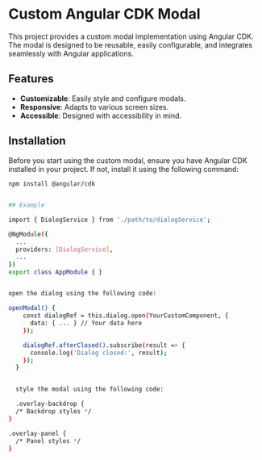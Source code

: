 # Custom Angular CDK Modal

This project provides a custom modal implementation using Angular CDK. The modal is designed to be reusable, easily configurable, and integrates seamlessly with Angular applications.

## Features

- **Customizable**: Easily style and configure modals.
- **Responsive**: Adapts to various screen sizes.
- **Accessible**: Designed with accessibility in mind.

## Installation

Before you start using the custom modal, ensure you have Angular CDK installed in your project. If not, install it using the following command:

```bash
npm install @angular/cdk


## Example

import { DialogService } from './path/to/dialogService';

@NgModule({
  ...
  providers: [DialogService],
  ...
})
export class AppModule { }


open the dialog using the following code:

openModal() {
    const dialogRef = this.dialog.open(YourCustomComponent, {
      data: { ... } // Your data here
    });

    dialogRef.afterClosed().subscribe(result => {
      console.log('Dialog closed:', result);
    });
  }


  style the modal using the following code:

  .overlay-backdrop {
  /* Backdrop styles */
}

.overlay-panel {
  /* Panel styles */
}
```

